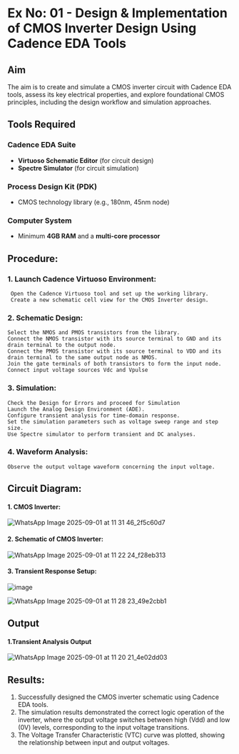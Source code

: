 # Ex No: 01 - Design & Implementation of CMOS Inverter Design Using Cadence EDA Tools

## Aim
The aim is to create and simulate a CMOS inverter circuit with Cadence EDA tools, assess its key electrical properties, and explore foundational CMOS principles, including the design workflow and simulation approaches.

## Tools Required

### Cadence EDA Suite
- **Virtuoso Schematic Editor** (for circuit design)  
- **Spectre Simulator** (for circuit simulation)  

### Process Design Kit (PDK)
- CMOS technology library (e.g., 180nm, 45nm node)  

### Computer System
- Minimum **4GB RAM** and a **multi-core processor**

## Procedure:
### 1. Launch Cadence Virtuoso Environment:
     Open the Cadence Virtuoso tool and set up the working library.
     Create a new schematic cell view for the CMOS Inverter design.
### 2. Schematic Design:
    Select the NMOS and PMOS transistors from the library.
    Connect the NMOS transistor with its source terminal to GND and its drain terminal to the output node.
    Connect the PMOS transistor with its source terminal to VDD and its drain terminal to the same output node as NMOS.
    Join the gate terminals of both transistors to form the input node.
    Connect input voltage sources Vdc and Vpulse
### 3. Simulation:
    Check the Design for Errors and proceed for Simulation
    Launch the Analog Design Environment (ADE).
    Configure transient analysis for time-domain response.
    Set the simulation parameters such as voltage sweep range and step size.
    Use Spectre simulator to perform transient and DC analyses.
### 4. Waveform Analysis:
    Observe the output voltage waveform concerning the input voltage.

## Circuit Diagram:
#### 1. CMOS Inverter:

![WhatsApp Image 2025-09-01 at 11 31 46_2f5c60d7](https://github.com/user-attachments/assets/a20b1e74-5ba2-479d-92a2-14437595ee2b)




#### 2. Schematic of CMOS Inverter:

   ![WhatsApp Image 2025-09-01 at 11 22 24_f28eb313](https://github.com/user-attachments/assets/3e77fe17-dc56-4a5a-bfbe-ff18bdaf2e9f)


#### 3. Transient Response Setup:

![image](https://github.com/user-attachments/assets/ecdf8ecc-5dfe-404d-ba08-85b1982881cf)


![WhatsApp Image 2025-09-01 at 11 28 23_49e2cbb1](https://github.com/user-attachments/assets/5021fb81-424f-48e2-8aa1-d1d37a29cae4)




## Output
#### 1.Transient Analysis Output

![WhatsApp Image 2025-09-01 at 11 20 21_4e02dd03](https://github.com/user-attachments/assets/5bfaa732-6b4b-4c06-afad-e5f515859296)



## Results:

1.	Successfully designed the CMOS inverter schematic using Cadence EDA tools.
2.	The simulation results demonstrated the correct logic operation of the inverter, where the output voltage switches between high (Vdd) and low (0V) levels, corresponding to the input voltage transitions.
3.	The Voltage Transfer Characteristic (VTC) curve was plotted, showing the relationship between input and output voltages.











